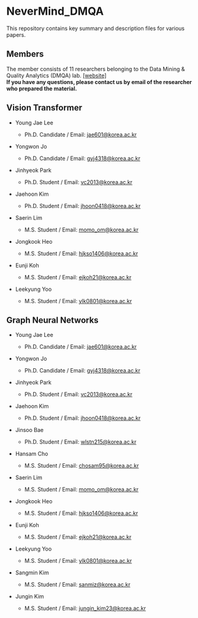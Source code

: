 # NeverMind_DMQA
This repository contains key summary and description files for various papers.

## Members
The member consists of 11 researchers belonging to the Data Mining & Quality Analytics (DMQA) lab. [[website]](http://dmqa.korea.ac.kr/) \
**If you have any questions, please contact us by email of the researcher who prepared the material.**

## Vision Transformer
* Young Jae Lee
  * Ph.D. Candidate / Email: jae601@korea.ac.kr
  
* Yongwon Jo
  * Ph.D. Candidate / Email: gyj4318@korea.ac.kr
  
* Jinhyeok Park
  * Ph.D. Student / Email: vc2013@korea.ac.kr
  
* Jaehoon Kim
  * Ph.D. Student / Email: jhoon0418@korea.ac.kr
  
* Saerin Lim
  * M.S. Student / Email: momo_om@korea.ac.kr
  
* Jongkook Heo
  * M.S. Student / Email: hjkso1406@korea.ac.kr
  
* Eunji Koh
  * M.S. Student / Email: ejkoh21@korea.ac.kr
  
* Leekyung Yoo
  * M.S. Student / Email: ylk0801@korea.ac.kr

## Graph Neural Networks
* Young Jae Lee
  * Ph.D. Candidate / Email: jae601@korea.ac.kr
  
* Yongwon Jo
  * Ph.D. Candidate / Email: gyj4318@korea.ac.kr
  
* Jinhyeok Park
  * Ph.D. Student / Email: vc2013@korea.ac.kr
  
* Jaehoon Kim
  * Ph.D. Student / Email: jhoon0418@korea.ac.kr
  
* Jinsoo Bae
  * Ph.D. Student / Email: wlstn215@korea.ac.kr
  
* Hansam Cho
  * M.S. Student / Email: chosam95@korea.ac.kr
  
* Saerin Lim
  * M.S. Student / Email: momo_om@korea.ac.kr
  
* Jongkook Heo
  * M.S. Student / Email: hjkso1406@korea.ac.kr
  
* Eunji Koh
  * M.S. Student / Email: ejkoh21@korea.ac.kr
  
* Leekyung Yoo
  * M.S. Student / Email: ylk0801@korea.ac.kr
 
* Sangmin Kim
  * M.S. Student / Email: sanmiz@korea.ac.kr

* Jungin Kim
  * M.S. Student / Email: jungin_kim23@korea.ac.kr
